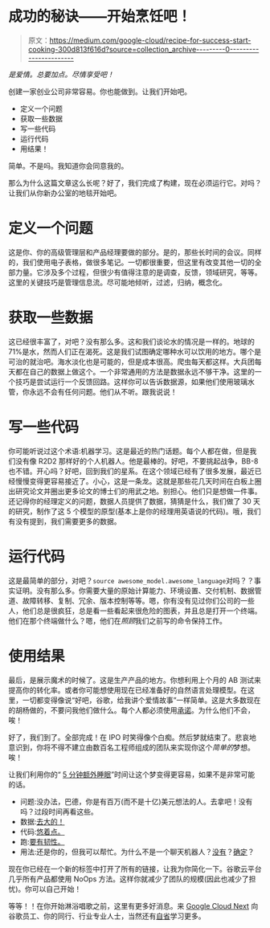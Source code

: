 # 成功的秘诀——开始烹饪吧！

> 原文：<https://medium.com/google-cloud/recipe-for-success-start-cooking-300d813f616d?source=collection_archive---------0----------------------->

*是爱情。总要加点。尽情享受吧！*

创建一家创业公司非常容易。你也能做到。让我们开始吧。

*   定义一个问题
*   获取一些数据
*   写一些代码
*   运行代码
*   用结果！

简单。不是吗。我知道你会同意我的。

那么为什么这篇文章这么长呢？好了，我们完成了构建，现在必须运行它。对吗？让我们从你新办公室的地毯开始吧。

# 定义一个问题

这是你、你的高级管理层和产品经理要做的部分。是的，那些长时间的会议。同样的，我们使用电子表格，做很多笔记。一切都很重要，但这里有改变其他一切的全部力量。它涉及多个过程，但很少有值得注意的是调查，反馈，领域研究，等等。这里的关键技巧是管理信息流。尽可能地倾听，过滤，归纳，概念化。

# 获取一些数据

这已经很丰富了，对吧？没有那么多。这和我们谈论水的情况是一样的。地球的 71%是水，然而人们正在渴死。这是我们试图确定哪种水可以饮用的地方。哪个是可治的就治吧。海水淡化也是可能的，但是成本很高。爬虫每天都这样。大兵团每天都在自己的数据上做这个。一个非常通用的方法是数据永远不够干净。这里的一个技巧是尝试运行一个反馈回路。这样你可以告诉数据源，如果他们使用玻璃水管，你永远不会有任何问题。他们从不听。跟我说说！

# 写一些代码

你可能听说过这个术语:机器学习。这是最近的热门话题。每个人都在做，但是我们没有像 R2D2 那样好的个人机器人。他是最棒的。好吧，不要挑起战争，BB-8 也不错。开心吗？好吧，回到我们的星系。在这个领域已经有了很多发展，最近已经慢慢变得更容易接近了。小心，这是一条龙。这就是那些花几天时间在白板上圈出研究论文并圈出更多论文的博士们的用武之地。别担心。他们只是想做一件事。还记得你的经理定义的问题，数据人员提供了数据，猜猜是什么，我们做了 30 天的研究，制作了这 5 个模型的原型(基本上是你的经理用英语说的代码)。哦，我们有没有提到，我们需要更多的数据。

# 运行代码

这是最简单的部分，对吧？`source awesome_model.awesome_language`对吗？？事实证明。没有那么多。你需要大量的原始计算能力、环境设置、交付机制、数据管道、故障转移、复制、冗余、版本控制等等。嗯，你有没有见过你们公司的一些人，他们总是很疯狂，总是看一些看起来很危险的图表，并且总是打开一个终端。他们在那个终端做什么？嗯，他们在*照顾*我们之前写的命令保持工作。

# 使用结果

最后，是展示魔术的时候了。这是生产产品的地方。你想利用上个月的 AB 测试来提高你的转化率。或者你可能想使用现在已经准备好的自然语言处理模型。在这里，一切都变得像说“好吧，谷歌，给我讲个爱情故事”一样简单。这是大多数现在的胡杨做的，不要问我他们做什么。每个人都必须使用[承诺](https://developer.mozilla.org/en-US/docs/Web/JavaScript/Reference/Global_Objects/Promise)。为什么他们不会，唉！

好了，我们到了。全部完成！在 IPO 时笑得像个白痴。然后梦就结束了。悲哀地意识到，你将不得不建立由数百名工程师组成的团队来实现你这个*简单的*梦想。唉！

让我们利用你的“ [5 分钟额外睡眠](https://www.quora.com/Snooze-button-Does-the-extra-five-minutes-of-sleep-in-the-morning-make-a-difference)”时间让这个梦变得更容易，如果不是非常可能的话。

*   问题:没办法，巴德，你是有百万(而不是十亿)美元想法的人。去拿吧！没有吗？过段时间再看这些。
*   数据:[去大的！](https://cloud.google.com/products/big-data/)
*   代码:[悠着点。](https://cloud.google.com/products/machine-learning/)
*   跑:[要有韧性。](https://cloud.google.com/products/compute/)
*   用法:还是你的，但我可以帮忙。为什么不是一个聊天机器人？[没有](https://contently.com/strategist/2016/11/02/chatbots-debate/)？[确定](http://venturebeat.com/2016/10/17/what-the-growth-of-a-i-means-for-the-future-of-chatbots/)？

现在你已经在一个新的标签中打开了所有的链接，让我为你简化一下。谷歌云平台几乎所有产品都使用 NoOps 方法。这样你就减少了团队的规模(因此也减少了担忧)。你可以自己开始！

等等！！在你开始淋浴唱歌之前，这里有更多好消息。来 [Google Cloud Next](https://cloudnext.withgoogle.com/) 向谷歌员工、你的同行、行业专业人士，当然还有[自省](http://expertenough.com/2990/the-lost-art-of-introspection-why-you-must-master-yourself)学习更多。